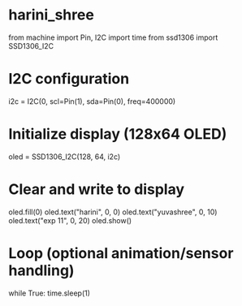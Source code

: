 # harini_shree
from machine import Pin, I2C
import time
from ssd1306 import SSD1306_I2C

# I2C configuration
i2c = I2C(0, scl=Pin(1), sda=Pin(0), freq=400000)

# Initialize display (128x64 OLED)
oled = SSD1306_I2C(128, 64, i2c)

# Clear and write to display
oled.fill(0)
oled.text("harini", 0, 0)
oled.text("yuvashree", 0, 10)
oled.text("exp 11", 0, 20)
oled.show()

# Loop (optional animation/sensor handling)
while True:
    time.sleep(1)
